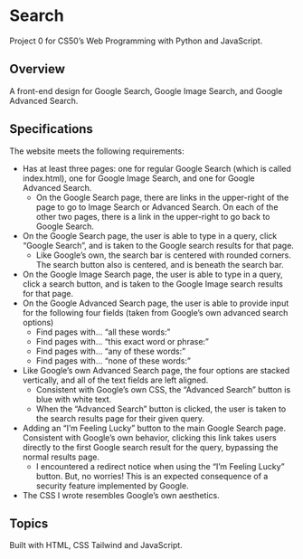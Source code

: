 # Search

Project 0 for CS50’s Web Programming with Python and JavaScript.

## Overview

A front-end design for Google Search, Google Image Search, and Google Advanced Search.

## Specifications

The website meets the following requirements:

- Has at least three pages: one for regular Google Search (which is called index.html), one for Google Image Search, and one for Google Advanced Search.
  - On the Google Search page, there are links in the upper-right of the page to go to Image Search or Advanced Search. On each of the other two pages, there is a link in the upper-right to go back to Google Search.
- On the Google Search page, the user is able to type in a query, click “Google Search”, and is taken to the Google search results for that page.
  - Like Google’s own, the search bar is centered with rounded corners. The search button also is centered, and is beneath the search bar.
- On the Google Image Search page, the user is able to type in a query, click a search button, and is taken to the Google Image search results for that page.
- On the Google Advanced Search page, the user is able to provide input for the following four fields (taken from Google’s own advanced search options)
  - Find pages with… “all these words:”
  - Find pages with… “this exact word or phrase:”
  - Find pages with… “any of these words:”
  - Find pages with… “none of these words:”
- Like Google’s own Advanced Search page, the four options are stacked vertically, and all of the text fields are left aligned.
  - Consistent with Google’s own CSS, the “Advanced Search” button is blue with white text.
  - When the “Advanced Search” button is clicked, the user is taken to the search results page for their given query.
- Adding an “I’m Feeling Lucky” button to the main Google Search page. Consistent with Google’s own behavior, clicking this link takes users directly to the first Google search result for the query, bypassing the normal results page.
  - I encountered a redirect notice when using the “I’m Feeling Lucky” button. But, no worries! This is an expected consequence of a security feature implemented by Google.
- The CSS I wrote resembles Google’s own aesthetics.

## Topics

Built with HTML, CSS Tailwind and JavaScript.

